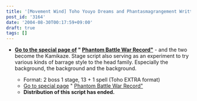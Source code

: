 ```yaml
---
title: '[Movement Wind] Toho Youyo Dreams and Phantasmagrangement Written Records'
post_id: '3164'
date: '2004-08-30T00:17:59+09:00'
draft: true
tags: []
---
```


*   **[Go to the special page of](/tag/touhou-pcb-g) " [Phantom Battle War Record"](/tag/touhou-pcb-g)** \- and the two become the Kamikaze. Stage script also serving as an experiment to try various kinds of barrage style to the head family. Especially the background, the background and the background.
    
    *   Format: 2 boss 1 stage, 13 + 1 spell (Toho EXTRA format)
    *   [Go to special page](/tag/touhou-pcb-g) " [Phantom Battle War Record"](/tag/touhou-pcb-g)
    *   **Distribution of this script has ended.**
